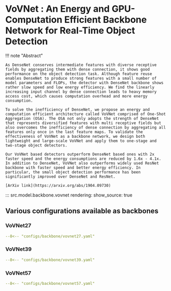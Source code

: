 # VoVNet : An Energy and GPU-Computation Efficient Backbone Network for Real-Time Object Detection

!!! note "Abstract"

    As DenseNet conserves intermediate features with diverse receptive fields by aggregating them with dense connection, it shows good performance on the object detection task. Although feature reuse enables DenseNet to produce strong features with a small number of model parameters and FLOPs, the detector with DenseNet backbone shows rather slow speed and low energy efficiency. We find the linearly increasing input channel by dense connection leads to heavy memory access cost, which causes computation overhead and more energy consumption.

    To solve the inefficiency of DenseNet, we propose an energy and computation efficient architecture called VoVNet comprised of One-Shot Aggregation (OSA). The OSA not only adopts the strength of DenseNet that represents diversified features with multi receptive fields but also overcomes the inefficiency of dense connection by aggregating all features only once in the last feature maps. To validate the effectiveness of VoVNet as a backbone network, we design both lightweight and large-scale VoVNet and apply them to one-stage and two-stage object detectors.

    Our VoVNet based detectors outperform DenseNet based ones with 2x faster speed and the energy consumptions are reduced by 1.6x - 4.1x. In addition to DenseNet, VoVNet also outperforms widely used ResNet backbone with faster speed and better energy efficiency. In particular, the small object detection performance has been significantly improved over DenseNet and ResNet.

    [ArXiv link](https://arxiv.org/abs/1904.09730)


::: src.model.backbone.vovnet
    rendering:
        show_source: true

## Various configurations available as backbones

### VoVNet27

```yaml
--8<-- "configs/backbone/vovnet27.yaml"
```

### VoVNet39

```yaml
--8<-- "configs/backbone/vovnet39.yaml"
```

### VoVNet57

```yaml
--8<-- "configs/backbone/vovnet57.yaml"
```
